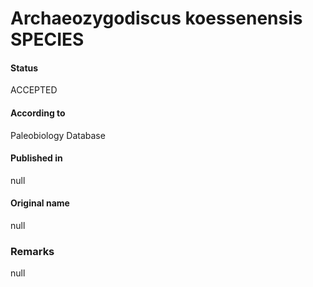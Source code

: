 Archaeozygodiscus koessenensis SPECIES
=======

#### Status
ACCEPTED

#### According to
Paleobiology Database

#### Published in
null

#### Original name
null

### Remarks
null